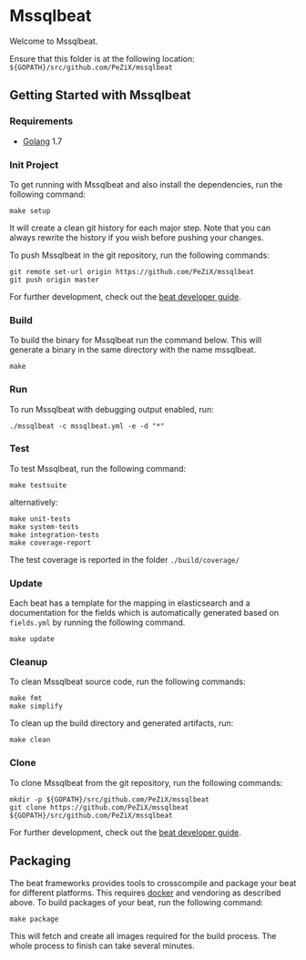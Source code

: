 # Mssqlbeat

Welcome to Mssqlbeat.

Ensure that this folder is at the following location:
`${GOPATH}/src/github.com/PeZiX/mssqlbeat`

## Getting Started with Mssqlbeat

### Requirements

* [Golang](https://golang.org/dl/) 1.7

### Init Project
To get running with Mssqlbeat and also install the
dependencies, run the following command:

```
make setup
```

It will create a clean git history for each major step. Note that you can always rewrite the history if you wish before pushing your changes.

To push Mssqlbeat in the git repository, run the following commands:

```
git remote set-url origin https://github.com/PeZiX/mssqlbeat
git push origin master
```

For further development, check out the [beat developer guide](https://www.elastic.co/guide/en/beats/libbeat/current/new-beat.html).

### Build

To build the binary for Mssqlbeat run the command below. This will generate a binary
in the same directory with the name mssqlbeat.

```
make
```


### Run

To run Mssqlbeat with debugging output enabled, run:

```
./mssqlbeat -c mssqlbeat.yml -e -d "*"
```


### Test

To test Mssqlbeat, run the following command:

```
make testsuite
```

alternatively:
```
make unit-tests
make system-tests
make integration-tests
make coverage-report
```

The test coverage is reported in the folder `./build/coverage/`

### Update

Each beat has a template for the mapping in elasticsearch and a documentation for the fields
which is automatically generated based on `fields.yml` by running the following command.

```
make update
```


### Cleanup

To clean  Mssqlbeat source code, run the following commands:

```
make fmt
make simplify
```

To clean up the build directory and generated artifacts, run:

```
make clean
```


### Clone

To clone Mssqlbeat from the git repository, run the following commands:

```
mkdir -p ${GOPATH}/src/github.com/PeZiX/mssqlbeat
git clone https://github.com/PeZiX/mssqlbeat ${GOPATH}/src/github.com/PeZiX/mssqlbeat
```


For further development, check out the [beat developer guide](https://www.elastic.co/guide/en/beats/libbeat/current/new-beat.html).


## Packaging

The beat frameworks provides tools to crosscompile and package your beat for different platforms. This requires [docker](https://www.docker.com/) and vendoring as described above. To build packages of your beat, run the following command:

```
make package
```

This will fetch and create all images required for the build process. The whole process to finish can take several minutes.
